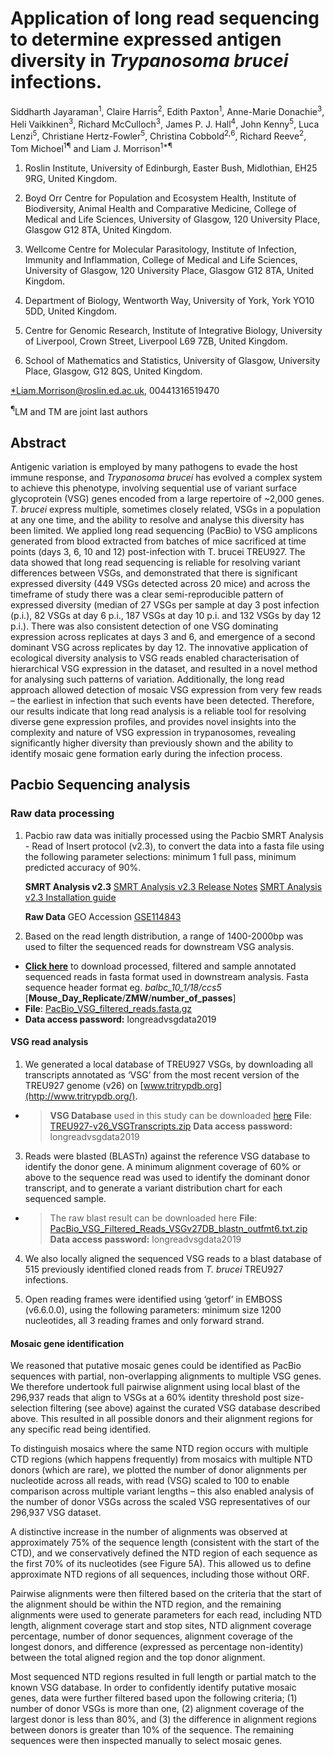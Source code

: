 # Application of long read sequencing to determine expressed antigen diversity in *Trypanosoma brucei* infections.

Siddharth Jayaraman<sup>1</sup>, Claire Harris<sup>2</sup>, Edith Paxton<sup>1</sup>, Anne-Marie Donachie<sup>3</sup>, Heli Vaikkinen<sup>3</sup>, Richard McCulloch<sup>3</sup>, James P. J. Hall<sup>4</sup>, John Kenny<sup>5</sup>, Luca Lenzi<sup>5</sup>, Christiane Hertz-Fowler<sup>5</sup>, Christina Cobbold<sup>2,6</sup>, Richard Reeve<sup>2</sup>, Tom Michoel<sup>1¶</sup> and Liam J. Morrison<sup>1*¶</sup>

1. Roslin Institute, University of Edinburgh, Easter Bush, Midlothian, EH25 9RG, United Kingdom.

2. Boyd Orr Centre for Population and Ecosystem Health, Institute of Biodiversity, Animal Health and Comparative Medicine, College of Medical and Life Sciences, University of Glasgow, 120 University Place, Glasgow G12 8TA, United Kingdom.

3. Wellcome Centre for Molecular Parasitology, Institute of Infection, Immunity and Inflammation, College of Medical and Life Sciences, University of Glasgow, 120 University Place, Glasgow G12 8TA, United Kingdom.

4. Department of Biology, Wentworth Way, University of York, York YO10 5DD, United Kingdom.

5. Centre for Genomic Research, Institute of Integrative Biology, University of Liverpool, Crown Street, Liverpool L69 7ZB, United Kingdom.

6. School of Mathematics and Statistics, University of Glasgow, University Place, Glasgow, G12 8QS, United Kingdom.

[*Liam.Morrison@roslin.ed.ac.uk](mailto:*Liam.Morrison@roslin.ed.ac.uk), 00441316519470

<sup>¶</sup>LM and TM are joint last authors

## Abstract
Antigenic variation is employed by many pathogens to evade the host immune response, and  *Trypanosoma brucei* has evolved a complex system to achieve this phenotype, involving sequential use of variant surface glycoprotein (VSG) genes encoded from a large repertoire of ~2,000 genes. *T. brucei* express multiple, sometimes closely related, VSGs in a population at any one time, and the ability to resolve and analyse this diversity has been limited. We applied long read sequencing (PacBio) to VSG amplicons generated from blood extracted from batches of mice sacrificed at time points (days 3, 6, 10 and 12) post-infection with T. brucei TREU927. The data showed that long read sequencing is reliable for resolving variant differences between VSGs, and demonstrated that there is significant expressed diversity (449 VSGs detected across 20 mice) and across the timeframe of study there was a clear semi-reproducible pattern of expressed diversity (median of 27 VSGs per sample at day 3 post infection (p.i.), 82 VSGs at day 6 p.i., 187 VSGs at day 10 p.i. and 132 VSGs by day 12 p.i.). There was also consistent detection of one VSG dominating expression across replicates at days 3 and 6, and emergence of a second dominant VSG across replicates by day 12. The innovative application of ecological diversity analysis to VSG reads enabled characterisation of  hierarchical VSG expression in the dataset, and resulted in a novel method for analysing such patterns of variation.  Additionally, the long read approach allowed detection of mosaic VSG expression from very few reads – the earliest in infection that such events have been detected. Therefore, our results indicate that long read analysis is a reliable tool for resolving diverse gene expression profiles, and provides novel insights into the complexity and nature of VSG expression in trypanosomes, revealing significantly higher diversity than previously shown and the ability to identify mosaic gene formation early during the infection process.

## Pacbio Sequencing analysis

### Raw data processing

1. Pacbio raw data was initially processed using the Pacbio SMRT Analysis - Read of Insert protocol (v2.3), to convert the data into a fasta file using the following parameter selections: minimum 1 full pass, minimum predicted accuracy of 90%. 

    **SMRT Analysis v2.3**
    [SMRT Analysis v2.3 Release Notes](https://www.pacb.com/wp-content/uploads/SMRT-Analysis-Release-Notes-v2-3-0-p5.pdf)
    [SMRT Analysis v2.3 Installation guide](https://www.pacb.com/wp-content/uploads/SMRT-Analysis-Software-Installation-v2-3-0.pdf)
     
     **Raw Data** 
     GEO Accession [GSE114843]( https://www.ncbi.nlm.nih.gov/geo/query/acc.cgi?acc=GSE114843)

3. Based on the read length distribution, a range of 1400-2000bp was used to filter the sequenced reads for downstream VSG analysis.
*  [**Click here**](https://datasync.ed.ac.uk/index.php/s/kj4tpmkIdwFPBBE) to download processed, filtered and sample annotated sequenced reads in fasta format used in downstream analysis. Fasta sequence header format eg. *balbc_10_1/18/ccs5* [**Mouse_Day_Replicate**/**ZMW**/**number_of_passes**]
* **File**: [PacBio_VSG_filtered_reads.fasta.gz](https://datasync.ed.ac.uk/index.php/s/kj4tpmkIdwFPBBE)
* **Data access password:** longreadvsgdata2019


#### VSG read analysis

1. We generated a local database of TREU927 VSGs, by downloading all transcripts annotated as ‘VSG’ from the most recent version of the TREU927 genome (v26) on  [www.tritrypdb.org](http://www.tritrypdb.org/).
* > **VSG Database** used in this study can be downloaded [here](https://datasync.ed.ac.uk/index.php/s/KoIXV2lgH95KhvA)
**File**: [TREU927-v26_VSGTranscripts.zip](https://datasync.ed.ac.uk/index.php/s/KoIXV2lgH95KhvA)
**Data access password:** longreadvsgdata2019

3. Reads were blasted (BLASTn) against the reference VSG database to identify the donor gene.
A minimum alignment coverage of 60% or above to the sequence read was used to identify the dominant donor transcript, and to generate a variant distribution chart for each sequenced sample. 
* >The raw blast result can be downloaded here
**File**: [PacBio_VSG_Filtered_Reads_VSGv27DB_blastn_outfmt6.txt.zip](https://datasync.ed.ac.uk/index.php/s/wSDZV1LNAMoRVbr)
**Data access password:** longreadvsgdata2019
  
4. We also locally aligned the sequenced VSG reads to a blast database of 515 previously identified cloned reads from  *T. brucei* TREU927 infections.

5. Open reading frames were identified using ‘getorf’ in EMBOSS (v6.6.0.0), using the following parameters: minimum size 1200 nucleotides, all 3 reading frames and only forward strand.

#### Mosaic gene identification

We reasoned that putative mosaic genes could be identified as PacBio sequences with partial, non-overlapping alignments to multiple VSG genes. We therefore undertook full pairwise alignment using local blast of the 296,937 reads that align to VSGs at a 60% identity threshold post size-selection filtering (see above) against the curated VSG database described above. This resulted in all possible donors and their alignment regions for any specific read being identified.

To distinguish mosaics where the same NTD region occurs with multiple CTD regions (which happens frequently) from mosaics with multiple NTD donors (which are rare), we plotted the number of donor alignments per nucleotide across all reads, with read (VSG) scaled to 100 to enable comparison across multiple variant lengths – this also enabled analysis of the number of donor VSGs across the scaled VSG representatives of our 296,937 VSG dataset.

A distinctive increase in the number of alignments was observed at approximately 75% of the sequence length (consistent with the start of the CTD), and we conservatively defined the NTD region of each sequence as the first 70% of its nucleotides (see Figure 5A). This allowed us to define approximate NTD regions of all sequences, including those without ORF.

Pairwise alignments were then filtered based on the criteria that the start of the alignment should be within the NTD region, and the remaining alignments were used to generate parameters for each read, including NTD length, alignment coverage start and stop sites, NTD alignment coverage percentage, number of donor sequences, alignment coverage of the longest donors, and difference (expressed as percentage non-identity) between the total aligned region and the top donor alignment.

Most sequenced NTD regions resulted in full length or partial match to the known VSG database. In order to confidently identify putative mosaic genes, data were further filtered based upon the following criteria; (1) number of donor VSGs is more than one, (2) alignment coverage of the largest donor is less than 80%, and (3) the difference in alignment regions between donors is greater than 10% of the sequence.  The remaining sequences were then inspected manually to select mosaic genes.

